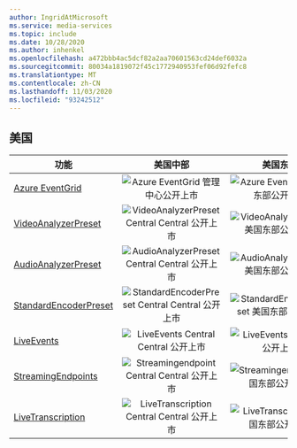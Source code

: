 ```yaml
---
author: IngridAtMicrosoft
ms.service: media-services
ms.topic: include
ms.date: 10/28/2020
ms.author: inhenkel
ms.openlocfilehash: a472bbb4ac5dcf82a2aa70601563cd24def6032a
ms.sourcegitcommit: 80034a1819072f45c1772940953fef06d92fefc8
ms.translationtype: MT
ms.contentlocale: zh-CN
ms.lasthandoff: 11/03/2020
ms.locfileid: "93242512"
---
```

<!--Feature availability in region-->

## <a name="united-states"></a>美国

| 功能 | 美国中部 | 美国东部 | 美国东部 2 | 美国中北部 | 美国中南部 |
| --- | :---: | :---: | :---: | :---: | :---: |
| [Azure EventGrid](../reacting-to-media-services-events.md) | ![Azure EventGrid 管理中心公开上市](../media/azure-clouds-regions/ga.svg) | ![Azure EventGrid 美国东部公开上市](../media/azure-clouds-regions/ga.svg) | ![Azure EventGrid 美国东部2公开上市](../media/azure-clouds-regions/ga.svg) | ![Azure EventGrid 美国中北部公开上市](../media/azure-clouds-regions/ga.svg) | ![美国中南部公开上市](../media/azure-clouds-regions/ga.svg) |
| [VideoAnalyzerPreset](../analyzing-video-audio-files-concept.md) | ![VideoAnalyzerPreset Central Central 公开上市](../media/azure-clouds-regions/ga.svg) | ![VideoAnalyzerPreset 美国东部公开上市](../media/azure-clouds-regions/ga.svg) | ![VideoAnalyzerPreset 美国东部2公开上市](../media/azure-clouds-regions/ga.svg) | ![VideoAnalyzerPreset 美国中北部公开上市](../media/azure-clouds-regions/ga.svg) | ![VideoAnalyzerPreset 美国中南部公开上市](../media/azure-clouds-regions/ga.svg) |
| [AudioAnalyzerPreset](../analyzing-video-audio-files-concept.md) | ![AudioAnalyzerPreset Central Central 公开上市](../media/azure-clouds-regions/ga.svg) | ![AudioAnalyzerPreset 美国东部公开上市](../media/azure-clouds-regions/ga.svg) | ![AudioAnalyzerPreset 美国东部2公开上市](../media/azure-clouds-regions/ga.svg) | ![AudioAnalyzerPreset 美国中北部公开上市](../media/azure-clouds-regions/ga.svg) | ![AudioAnalyzerPreset 美国中南部公开上市](../media/azure-clouds-regions/ga.svg) |
| [StandardEncoderPreset](../encoding-concept.md) | ![StandardEncoderPreset Central Central 公开上市](../media/azure-clouds-regions/ga.svg) | ![StandardEncoderPreset 美国东部公开上市](../media/azure-clouds-regions/ga.svg) | ![StandardEncoderPreset 美国东部2公开上市](../media/azure-clouds-regions/ga.svg) | ![StandardEncoderPreset 美国中北部公开上市](../media/azure-clouds-regions/ga.svg) | ![StandardEncoderPreset 美国中南部公开上市](../media/azure-clouds-regions/ga.svg) |
| [LiveEvents](../live-streaming-overview.md) | ![LiveEvents Central Central 公开上市](../media/azure-clouds-regions/ga.svg) | ![LiveEvents 美国东部公开上市](../media/azure-clouds-regions/ga.svg) | ![LiveEvents 美国东部2公开上市](../media/azure-clouds-regions/ga.svg) | ![LiveEvents 美国中北部公开上市](../media/azure-clouds-regions/ga.svg) | ![LiveEvents 美国中南部公开上市](../media/azure-clouds-regions/ga.svg) |
| [StreamingEndpoints](../streaming-endpoint-concept.md) | ![Streamingendpoint Central Central 公开上市](../media/azure-clouds-regions/ga.svg) | ![Streamingendpoint 美国东部公开上市](../media/azure-clouds-regions/ga.svg) | ![Streamingendpoint 美国东部2公开上市](../media/azure-clouds-regions/ga.svg) | ![Streamingendpoint 美国中北部公开上市](../media/azure-clouds-regions/ga.svg) | ![Streamingendpoint 美国中南部公开上市](../media/azure-clouds-regions/ga.svg) |
| [LiveTranscription](../live-transcription.md) | ![LiveTranscription Central Central 公开上市](../media/azure-clouds-regions/ga.svg) | ![LiveTranscription 美国东部公开上市](../media/azure-clouds-regions/ga.svg) | ![LiveTranscription 美国东部2公开上市](../media/azure-clouds-regions/ga.svg) | ![LiveTranscription 美国中北部公开上市](../media/azure-clouds-regions/ga.svg) | ![LiveTranscription 美国中南部公开上市](../media/azure-clouds-regions/ga.svg) |